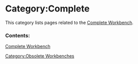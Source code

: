 # Category:Complete
This category lists pages related to the [Complete Workbench](Complete_Workbench.md).

### Contents:

[Complete Workbench](Complete_Workbench.md)

[Category:Obsolete Workbenches](Category:Obsolete_Workbenches.md)
